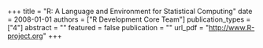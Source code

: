 +++
title = "R: A Language and Environment for Statistical Computing"
date = 2008-01-01
authors = ["R Development Core Team"]
publication_types = ["4"]
abstract = ""
featured = false
publication = ""
url_pdf = "http://www.R-project.org"
+++

